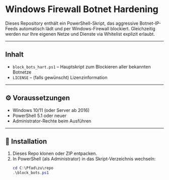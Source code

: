 # Windows Firewall Botnet Hardening

Dieses Repository enthält ein PowerShell-Skript, das aggressive Botnet-IP-Feeds automatisch lädt und per Windows-Firewall blockiert. Gleichzeitig werden nur Ihre eigenen Netze und Dienste via Whitelist explizit erlaubt.

---

## Inhalt

- `block_bots_hart.ps1` – Hauptskript zum Blockieren aller bekannten Botnetze  
- `LICENSE` – (falls gewünscht) Lizenzinformation  

---

## ⚙️ Voraussetzungen

- Windows 10/11 (oder Server ab 2016)  
- PowerShell 5.1 oder neuer  
- Administrator-Rechte beim Ausführen  

---

## 🔧 Installation

1. Dieses Repo klonen oder ZIP entpacken.  
2. In PowerShell (als Administrator) in das Skript-Verzeichnis wechseln:  
   ```powershell
   cd C:\Pfad\zu\repo
   .\block_bots.ps1

